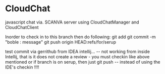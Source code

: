 # CloudChat
javascript chat via. SCANVA server using CloudChatManager and CloudChatClient

Inorder to check in to this branch then do following:
git add <file>
git commit -m "boble : message"
git push origin HEAD:refs/for/serup

test commit via gerrithub from IDEA intellij... -- not working from inside Intellij, that is it does not create a review - you must
checkin like above mentioned or if branch is on serup, then just git push --  instead of using the IDE's checkin !!!!
